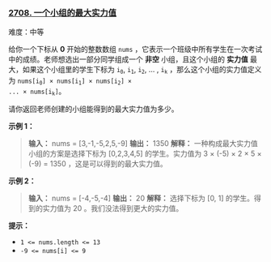 ### [2708\. 一个小组的最大实力值](https://leetcode.cn/problems/maximum-strength-of-a-group/)

难度：中等

给你一个下标从 **0** 开始的整数数组 `nums` ，它表示一个班级中所有学生在一次考试中的成绩。老师想选出一部分同学组成一个 **非空** 小组，且这个小组的 **实力值** 最大，如果这个小组里的学生下标为 <code>i<sub>0</sub></code>, <code>i<sub>1</sub></code>, <code>i<sub>2</sub></code>, ... , <code>i<sub>k</sub></code> ，那么这个小组的实力值定义为 <code>nums[i<sub>0</sub>] &times; nums[i<sub>1</sub>] &times; nums[i<sub>2</sub>] &times; ... &times; nums[i<sub>k</sub>]</code>。

请你返回老师创建的小组能得到的最大实力值为多少。

**示例 1：**

> **输入：** nums = [3,-1,-5,2,5,-9]
> **输出：** 1350
> **解释：** 一种构成最大实力值小组的方案是选择下标为 [0,2,3,4,5] 的学生。实力值为 3 &times; (-5) &times; 2 &times; 5 &times; (-9) = 1350 ，这是可以得到的最大实力值。

**示例 2：**

> **输入：** nums = [-4,-5,-4]
> **输出：** 20
> **解释：** 选择下标为 [0, 1] 的学生。得到的实力值为 20 。我们没法得到更大的实力值。

**提示：**

- `1 <= nums.length <= 13`
- `-9 <= nums[i] <= 9`
